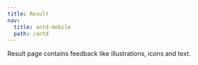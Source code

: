 ```yaml
---
title: Result
nav:
  title: antd-mobile
  path: /antd
---
```


Result page contains feedback like illustrations, icons and text.

<code src="./demo/basic.tsx" />

<API/>